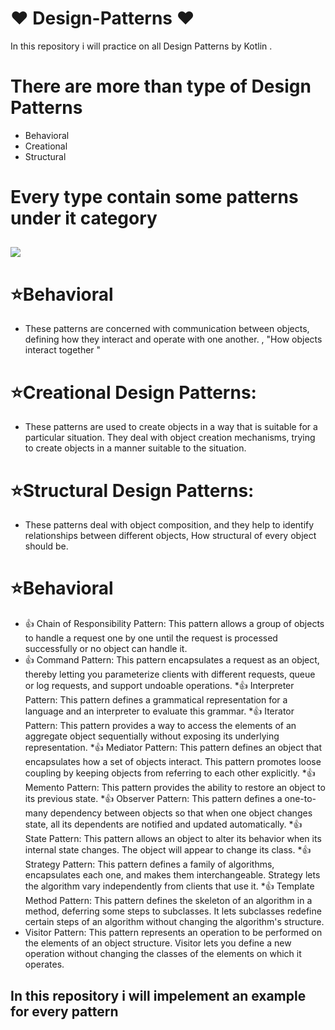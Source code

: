 # :heart: Design-Patterns :heart:
In this repository  i will practice on all Design Patterns by Kotlin .

# There are more than type of Design Patterns
* Behavioral
* Creational
* Structural

# Every type contain some patterns under it category
## <img src="https://user-images.githubusercontent.com/62241386/228518747-4e5eedb2-e8fc-498c-9f21-ef515e006aef.png" >


# :star:Behavioral
* These patterns are concerned with communication between objects, defining how they interact and operate with one another.
, "How objects interact together "

# :star:Creational Design Patterns:
* These patterns are used to create objects in a way that is suitable for a particular situation. They deal with object creation mechanisms, trying to create objects in a manner suitable to the situation.

# :star:Structural Design Patterns:
* These patterns deal with object composition, and they help to identify relationships between different objects, How structural  of every object should be.

# :star:Behavioral
* :thumbsup: Chain of Responsibility Pattern: This pattern allows a group of objects to handle a request one by one until the request is processed successfully or no object can handle it.
* :thumbsup: Command Pattern: This pattern encapsulates a request as an object, thereby letting you parameterize clients with different requests, queue or log requests, and support undoable operations.
*:thumbsup: Interpreter Pattern: This pattern defines a grammatical representation for a language and an interpreter to evaluate this grammar.
*:thumbsup: Iterator Pattern: This pattern provides a way to access the elements of an aggregate object sequentially without exposing its underlying representation.
*:thumbsup: Mediator Pattern: This pattern defines an object that encapsulates how a set of objects interact. This pattern promotes loose coupling by keeping objects from referring to each other explicitly.
*:thumbsup: Memento Pattern: This pattern provides the ability to restore an object to its previous state.
*:thumbsup: Observer Pattern: This pattern defines a one-to-many dependency between objects so that when one object changes state, all its dependents are notified and updated automatically.
*:thumbsup: State Pattern: This pattern allows an object to alter its behavior when its internal state changes. The object will appear to change its class.
*:thumbsup: Strategy Pattern: This pattern defines a family of algorithms, encapsulates each one, and makes them interchangeable. Strategy lets the algorithm vary independently from clients that use it.
*:thumbsup: Template Method Pattern: This pattern defines the skeleton of an algorithm in a method, deferring some steps to subclasses. It lets subclasses redefine certain steps of an algorithm without changing the algorithm's structure.
* Visitor Pattern: This pattern represents an operation to be performed on the elements of an object structure. Visitor lets you define a new operation without changing the classes of the elements on which it operates.




## In this repository i will impelement an example for  every pattern
